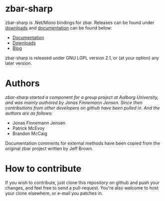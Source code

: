 zbar-sharp
==========

zbar-sharp is .Net/Mono bindings for zbar. Releases can be found under [downloads](http://github.com/jopsen/zbar-sharp/downloads) and [documentation](http://jopsen.github.com/zbar-sharp/docs/) can be found below:

*   [Documentation](http://jopsen.github.com/zbar-sharp/docs/)
*   [Downloads](http://github.com/jopsen/zbar-sharp/downloads)
*   [Blog](http://jopsen.dk/blog/category/computer/zbar-sharp/)

zbar-sharp is released under GNU LGPL version 2.1, or (at your option) any later version.

Authors
=======
_zbar-sharp started a component for a group project at Aalborg University, and was mainly authored by Jonas Finnemann Jensen. Since then contributions from other developers on github have been pulled in. And the authors are as follows:_

*   Jonas Finnemann Jensen
*   Patrick McEvoy
*   Brandon McCaig

Documentation comments for external methods have been copied from the original zbar project written by Jeff Brown.

How to contribute
=================
If you wish to contribute, just clone this repository on github and push your changes, and feel free to send a pull-request. You're also welcome to host your clone elsewhere, or e-mail you patches in.
